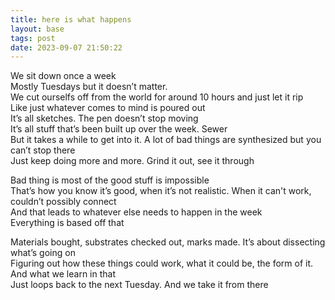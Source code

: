 ```yaml
---
title: here is what happens
layout: base
tags: post
date: 2023-09-07 21:50:22
---
```


We sit down once a week  
Mostly Tuesdays but it doesn’t matter.    
We cut ourselfs off from the world for around 10 hours and just let it rip  
Like just whatever comes to mind is poured out  
It’s all sketches. The pen doesn’t stop moving  
It’s all stuff that’s been built up over the week. Sewer  
But it takes a while to get into it. A lot of bad things are synthesized but you can’t stop there  
Just keep doing more and more. Grind it out, see it through

Bad thing is most of the good stuff is impossible  
That’s how you know it’s good, when it’s not realistic. When it can't work, couldn’t possibly connect   
And that leads to whatever else needs to happen in the week  
Everything is based off that

Materials bought, substrates checked out, marks made. It’s about dissecting what’s going on  
Figuring out how these things could work, what it could be, the form of it. And what we learn in that  
Just loops back to the next Tuesday. And we take it from there